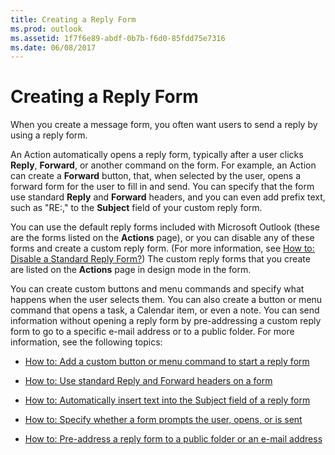 ```yaml
---
title: Creating a Reply Form
ms.prod: outlook
ms.assetid: 1f7f6e89-abdf-0b7b-f6d0-85fdd75e7316
ms.date: 06/08/2017
---
```



# Creating a Reply Form

When you create a message form, you often want users to send a reply by using a reply form.

An Action automatically opens a reply form, typically after a user clicks **Reply**, **Forward**, or another command on the form. For example, an Action can create a **Forward** button, that, when selected by the user, opens a forward form for the user to fill in and send. You can specify that the form use standard **Reply** and **Forward** headers, and you can even add prefix text, such as "RE:," to the **Subject** field of your custom reply form.

You can use the default reply forms included with Microsoft Outlook (these are the forms listed on the **Actions** page), or you can disable any of these forms and create a custom reply form. (For more information, see [How to: Disable a Standard Reply Form?](disable-a-standard-reply-form.md)) The custom reply forms that you create are listed on the **Actions** page in design mode in the form.

You can create custom buttons and menu commands and specify what happens when the user selects them. You can also create a button or menu command that opens a task, a Calendar item, or even a note.
You can send information without opening a reply form by pre-addressing a custom reply form to go to a specific e-mail address or to a public folder.
For more information, see the following topics:

-  [How to: Add a custom button or menu command to start a reply form](add-a-command-to-the-ribbon-to-start-a-reply-form.md)
    
-  [How to: Use standard Reply and Forward headers on a form](use-standard-reply-and-forward-headers-on-a-form.md)
    
-  [How to: Automatically insert text into the Subject field of a reply form](automatically-insert-prefix-text-into-the-subject-field-of-a-reply-form.md)
    
-  [How to: Specify whether a form prompts the user, opens, or is sent](specify-whether-a-form-prompts-the-user-opens-or-is-sent.md)
    
-  [How to: Pre-address a reply form to a public folder or an e-mail address](pre-address-a-reply-form-to-a-public-folder-or-an-e-mail-address.md)
    

